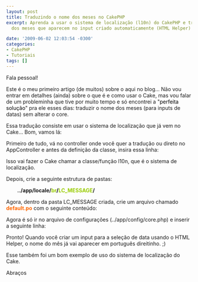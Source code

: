 ```yaml
---
layout: post
title: Traduzindo o nome dos meses no CakePHP
excerpt: Aprenda a usar o sistema de localização (l10n) do CakePHP e traduzir o nome
  dos meses que aparecem no input criado automaticamente (HTML Helper) do CakePHP.

date: '2009-06-02 12:03:54 -0300'
categories:
- CakePHP
- Tutoriais
tags: []
---
```

Fala pessoal!

Este é o meu primeiro artigo (de muitos) sobre o [](http://cakephp.org/) aqui no blog... Não vou entrar em detalhes (ainda) sobre o que é e como usar o Cake, mas vou falar de um probleminha que tive por muito tempo e só encontrei a "<span style="color: #000000;">perfeita solução</span>" pra ele esses dias: traduzir o nome dos meses (para inputs de datas) sem alterar o core.

Essa tradução consiste em usar o sistema de localização que já vem no Cake... Bom, vamos lá:

Primeiro de tudo, vá no controller onde você quer a tradução ou direto no AppController e antes da definição da classe, insira essa linha:


<div data-gist-id="423a388220ead1f5acf8" data-gist-show-loading="false"></div>

Isso vai fazer o Cake chamar a classe/função l10n, que é o sistema de localização.

Depois, crie a seguinte estrutura de pastas:

<p style="padding-left: 30px;"><strong>../app/locale/<span style="color: #99cc00;">br<span style="color: #000000;">/</span>LC_MESSAGE</span>/</strong>

Agora, dentro da pasta LC_MESSAGE criada, crie um arquivo chamado <span style="color: #ff6600;"><strong>default.po</strong></span> com o seguinte conteúdo:


<div data-gist-id="282541743617a88388d4" data-gist-show-loading="false"></div>

Agora é só ir no arquivo de configurações (../app/config/core.php) e inserir a seguinte linha:


<div data-gist-id="bcf67f4e1df2ab8d3d26" data-gist-show-loading="false"></div>

Pronto! Quando você criar um input para a seleção de data usando o HTML Helper, o nome do mês já vai aparecer em português direitinho. ;)

Esse também foi um bom exemplo de uso do sistema de localização do Cake.

Abraços

